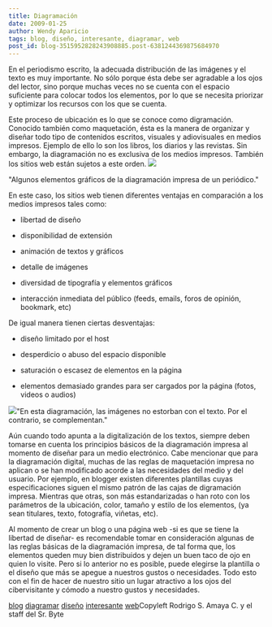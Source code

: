 ```yaml
---
title: Diagramación
date: 2009-01-25
author: Wendy Aparicio
tags: blog, diseño, interesante, diagramar, web
post_id: blog-3515952828243908885.post-6381244369875684970
---
```


En el periodismo escrito, la adecuada distribución de las imágenes y el
      texto es muy importante. No sólo porque ésta debe ser agradable a los ojos del lector, sino
      porque muchas veces no se cuenta con el espacio suficiente para colocar todos los elementos,
      por lo que se necesita priorizar y optimizar los recursos con los que se cuenta.

Este proceso de ubicación es lo que se conoce como digramación. Conocido también como
      maquetación, ésta es la manera de organizar y diseñar todo tipo de contenidos escritos,
      visuales y adiovisuales en medios impresos. Ejemplo de ello lo son los libros, los diarios y
      las revistas. Sin embargo, la diagramación no es exclusiva de los medios impresos. También los
      sitios web están sujetos a este orden.
![](http://3.bp.blogspot.com/_JbB9KsZ238w/SXlDXJjnoBI/AAAAAAAAATU/u-Ak9x-R4uI/s320/peri1.jpg)

"Algunos elementos gráficos de la diagramación impresa de un
      periódico."

En este caso,
      los sitios web tienen diferentes ventajas en comparación a los medios impresos tales
      como:

- libertad de diseño

- disponibilidad de extensión

- animación de textos y gráficos

- detalle de imágenes

- diversidad de tipografía y elementos gráficos

- interacción inmediata del público (feeds, emails, foros de opinión, bookmark, etc)

De igual manera
      tienen ciertas desventajas:

- diseño limitado por el host

- desperdicio o abuso del espacio disponible

- saturación o escasez de elementos en la página

- elementos demasiado grandes para ser cargados por la página (fotos, videos o audios)

![](http://4.bp.blogspot.com/_JbB9KsZ238w/SXlCpy6p7gI/AAAAAAAAATM/WBOYAiRAJCM/s320/untitled.bmp)"En esta diagramación, las
      imágenes no estorban con el texto. Por el contrario, se
      complementan."

Aún cuando todo
      apunta a la digitalización de los textos, siempre deben tomarse en cuenta los principios
      básicos de la diagramación impresa al momento de diseñar para un medio electrónico. Cabe
      mencionar que para la diagramación digital, muchas de las reglas de maquetación impresa no
      aplican o se han modificado acorde a las necesidades del medio y del usuario.
Por ejemplo, en blogger existen diferentes plantillas cuyas especificaciones
      siguen el mismo patrón de las cajas de digramación impresa. Mientras que otras, son más
      estandarizadas o han roto con los parámetros de la ubicación, color, tamaño y estilo de los
      elementos, (ya sean titulares, texto, fotografía, viñetas, etc).

Al momento de crear un blog o una página web -si es que se tiene la
      libertad de diseñar- es recomendable tomar en consideración algunas de las reglas básicas de
      la diagramación impresa, de tal forma que, los elementos queden muy bien distribuidos y dejen
      un buen taco de ojo en quien lo visite. Pero si lo anterior no es posible, puede elegirse la
      plantilla o el diseño que más se apegue a nuestros gustos o necesidades. Todo esto con el fin
      de hacer de nuestro sitio un lugar atractivo a los ojos del cibervisitante y cómodo a nuestro
      gustos y necesidades.

[blog](http://www.blogalaxia.com/tags/blog) [diagramar](http://www.blogalaxia.com/tags/diagramar) [diseño](http://www.blogalaxia.com/tags/diseno) [interesante](http://www.blogalaxia.com/tags/interesante) [web](http://www.blogalaxia.com/tags/web)Copyleft Rodrigo S. Amaya C. y el staff del Sr.
      Byte